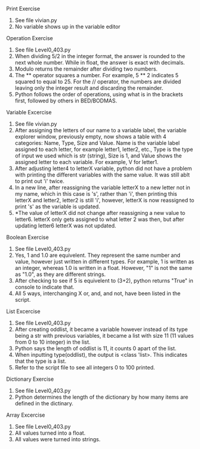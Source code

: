 Print Exercise 
1) See file vivian.py
2) No variable shows up in the variable editor 

Operation Exercise 
1) See file Level0_403.py
2) When dividing 5/2 in the integer format, the answer is rounded to the next whole number. While in float, the answer is exact with decimals.
3) Modulo returns the remainder after dividing two numbers. 
4) The ** operator squares a number. For example, 5 ** 2 indicates 5 squared to equal to 25. For the // operator, the numbers are divided leaving only the integer result and discarding the remainder. 
5) Python follows the order of operations, using what is in the brackets first, followed by others in BED/BODMAS.

Variable Excercise
1) See file vivian.py
2) After assigning the letters of our name to a variable label, the variable explorer window, previously empty, now shows a table with 4 categories: Name, Type, Size and Value. Name is the variable label assigned to each letter, for example letter1, letter2, etc., Type is the type of input we used which is str (string), Size is 1, and Value shows the assigned letter to each variable. For example, V for letter1. 
3) After adjusting letter4 to letterX variable, python did not have a problem with printing the different variables with the same value. It was still ablt to print out 'i' twice.
4) In a new line, after reassigning the variable letterX to a new letter not in my name, which in this case is 's', rather than 'i', then printing this letterX and letter2, letter2 is still 'i', however, letterX is now reassigned to print 's' as the variable is updated.
5) *The value of letterX did not change after reassigning a new value to letter6. letterX only gets assigned to what letter 2 was then, but after updating letter6 letterX was not updated. 

Boolean Exercise 
1) See file Level0_403.py
2) Yes, 1 and 1.0 are equivelent. They represent the same number and value, however just written in different types. For example, 1 is written as an integer, whereas 1.0 is written in a float. However, "1" is not the same as "1.0", as they are different strings. 
3) After checking to see if 5 is equivelent to (3+2), python returns "True" in console to indicate that. 
4) All 5 ways, interchanging X or, and, and not, have been listed in the script. 

List Excercise 
1) See file Level0_403.py
2) After creating oddlist, it became a variable however instead of its type being a str with previous variables, it became a list with size 11 (11 values from 0 to 10 integer) in the list. 
3) Python says the length of oddlist is 11, it counts 0 apart of the list.
4) When inputting type(oddlist), the output is <class 'list>. This indicates that the type is a list. 
5) Refer to the script file to see all integers 0 to 100 printed. 

Dictionary Exercise 
1) See file Level0_403.py 
2) Python determines the length of the dictionary by how many items are defined in the dictinary. 

Array Excercise
1) See file Level0_403.py
2) All values turned into a float. 
3) All values were turned into strings.
